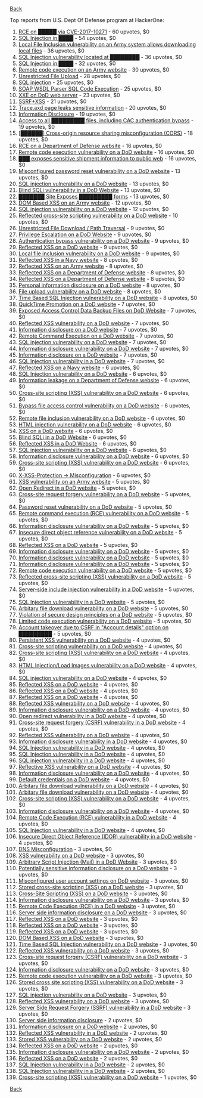 [Back](../README.md)

Top reports from U.S. Dept Of Defense program at HackerOne:

1. [RCE on █████ via CVE-2017-10271](https://hackerone.com/reports/576887) - 60 upvotes, $0
2. [SQL Injection in ████](https://hackerone.com/reports/419017) - 54 upvotes, $0
3. [Local File Inclusion vulnerability on an Army system allows downloading local files](https://hackerone.com/reports/183978) - 36 upvotes, $0
4. [SQL Injection vulnerability located at ████████](https://hackerone.com/reports/384397) - 36 upvotes, $0
5. [SQL Injection in ████](https://hackerone.com/reports/519631) - 32 upvotes, $0
6. [Remote code execution on an Army website](https://hackerone.com/reports/188284) - 30 upvotes, $0
7. [Unrestricted File Upload](https://hackerone.com/reports/184596) - 28 upvotes, $0
8. [SQL injection](https://hackerone.com/reports/311922) - 25 upvotes, $0
9. [SOAP WSDL Parser SQL Code Execution](https://hackerone.com/reports/390359) - 25 upvotes, $0
10. [XXE on DoD web server](https://hackerone.com/reports/188743) - 23 upvotes, $0
11. [SSRF+XSS](https://hackerone.com/reports/326043) - 21 upvotes, $0
12. [Trace.axd page leaks sensitive information](https://hackerone.com/reports/519418) - 20 upvotes, $0
13. [Information Disclosure](https://hackerone.com/reports/330860) - 19 upvotes, $0
14. [Access to all █████████ files, including CAC authentication bypass](https://hackerone.com/reports/429000) - 19 upvotes, $0
15. [[██████] Cross-origin resource sharing misconfiguration (CORS)](https://hackerone.com/reports/470298) - 18 upvotes, $0
16. [RCE on a Department of Defense website](https://hackerone.com/reports/184279) - 16 upvotes, $0
17. [Remote code execution vulnerability on a DoD website](https://hackerone.com/reports/212985) - 16 upvotes, $0
18. [███ exposes sensitive shipment information to public web](https://hackerone.com/reports/389116) - 16 upvotes, $0
19. [Misconfigured password reset vulnerability on a DoD website](https://hackerone.com/reports/193932) - 13 upvotes, $0
20. [SQL injection vulnerability on a DoD website](https://hackerone.com/reports/200623) - 13 upvotes, $0
21. [Blind SQLi vulnerability in a DoD Website](https://hackerone.com/reports/213239) - 13 upvotes, $0
22. [███████ Site Exposes █████████ forms](https://hackerone.com/reports/395246) - 13 upvotes, $0
23. [DOM Based XSS on an Army website](https://hackerone.com/reports/191407) - 12 upvotes, $0
24. [SQL injection vulnerability on a DoD website](https://hackerone.com/reports/189332) - 12 upvotes, $0
25. [Reflected cross-site scripting vulnerability on a DoD website](https://hackerone.com/reports/184042) - 10 upvotes, $0
26. [Unrestricted File Download / Path Traversal](https://hackerone.com/reports/183925) - 9 upvotes, $0
27. [Privilege Escalation on a DoD Website](https://hackerone.com/reports/199644) - 9 upvotes, $0
28. [Authentication bypass vulnerability on a DoD website](https://hackerone.com/reports/187705) - 9 upvotes, $0
29. [Reflected XSS on a DoD website](https://hackerone.com/reports/183871) - 9 upvotes, $0
30. [Local file inclusion vulnerability on a DoD website](https://hackerone.com/reports/196448) - 9 upvotes, $0
31. [Reflected XSS in a Navy website](https://hackerone.com/reports/188691) - 8 upvotes, $0
32. [Reflected XSS on an Army website](https://hackerone.com/reports/184199) - 8 upvotes, $0
33. [Reflected XSS on a Department of Defense website](https://hackerone.com/reports/183855) - 8 upvotes, $0
34. [Reflected XSS on a Department of Defense website](https://hackerone.com/reports/184286) - 8 upvotes, $0
35. [Personal information disclosure on a DoD website](https://hackerone.com/reports/188149) - 8 upvotes, $0
36. [File upload vulnerability on a DoD website](https://hackerone.com/reports/191243) - 8 upvotes, $0
37. [Time Based SQL Injection vulnerability on a DoD website](https://hackerone.com/reports/189851) - 8 upvotes, $0
38. [QuickTime Promotion on a DoD website](https://hackerone.com/reports/189149) - 7 upvotes, $0
39. [Exposed Access Control Data Backup Files on DoD Website](https://hackerone.com/reports/195544) - 7 upvotes, $0
40. [Reflected XSS vulnerability on a DoD website](https://hackerone.com/reports/183835) - 7 upvotes, $0
41. [Information disclosure on a DoD website](https://hackerone.com/reports/189414) - 7 upvotes, $0
42. [Remote Command Execution on a DoD website](https://hackerone.com/reports/213776) - 7 upvotes, $0
43. [SQL injection vulnerability on a DoD website](https://hackerone.com/reports/193936) - 7 upvotes, $0
44. [Information disclosure vulnerability on a DoD website](https://hackerone.com/reports/189458) - 7 upvotes, $0
45. [Information disclosure on a DoD website](https://hackerone.com/reports/184076) - 7 upvotes, $0
46. [SQL Injection vulnerability in a DoD website](https://hackerone.com/reports/216699) - 7 upvotes, $0
47. [Reflected XSS on a Navy website](https://hackerone.com/reports/183878) - 6 upvotes, $0
48. [SQL Injection vulnerability on a DoD website](https://hackerone.com/reports/186156) - 6 upvotes, $0
49. [Information leakage on a Department of Defense website](https://hackerone.com/reports/186189) - 6 upvotes, $0
50. [Cross-site scripting (XSS) vulnerability on a DoD website](https://hackerone.com/reports/184495) - 6 upvotes, $0
51. [Bypass file access control vulnerability on a DoD website](https://hackerone.com/reports/203311) - 6 upvotes, $0
52. [Remote file inclusion vulnerability on a DoD website](https://hackerone.com/reports/208481) - 6 upvotes, $0
53. [HTML injection vulnerability on a DoD website](https://hackerone.com/reports/191902) - 6 upvotes, $0
54. [XSS on a DoD website](https://hackerone.com/reports/184759) - 6 upvotes, $0
55. [Blind SQLi in a DoD Website](https://hackerone.com/reports/196300) - 6 upvotes, $0
56. [Reflected XSS in a DoD Website](https://hackerone.com/reports/217108) - 6 upvotes, $0
57. [SQL injection vulnerability on a DoD website](https://hackerone.com/reports/189069) - 6 upvotes, $0
58. [Information disclosure vulnerability on a DoD website](https://hackerone.com/reports/226427) - 6 upvotes, $0
59. [Cross-site scripting (XSS) vulnerability on a DoD website](https://hackerone.com/reports/225936) - 6 upvotes, $0
60. [X-XSS-Protection -> Misconfiguration](https://hackerone.com/reports/289846) - 6 upvotes, $0
61. [XSS vulnerability on an Army website](https://hackerone.com/reports/187881) - 5 upvotes, $0
62. [Open Redirect in a DoD website](https://hackerone.com/reports/187006) - 5 upvotes, $0
63. [Cross-site request forgery vulnerability on a DoD website](https://hackerone.com/reports/191608) - 5 upvotes, $0
64. [Password reset vulnerability on a DoD website](https://hackerone.com/reports/194308) - 5 upvotes, $0
65. [Remote command execution (RCE) vulnerability on a DoD website](https://hackerone.com/reports/202652) - 5 upvotes, $0
66. [Information disclosure vulnerability on a DoD website](https://hackerone.com/reports/196482) - 5 upvotes, $0
67. [Insecure direct object reference vulnerability on a DoD website](https://hackerone.com/reports/184933) - 5 upvotes, $0
68. [Reflected XSS on a DoD website](https://hackerone.com/reports/184750) - 5 upvotes, $0
69. [Information disclosure vulnerability on a DoD website](https://hackerone.com/reports/195638) - 5 upvotes, $0
70. [Information disclosure vulnerability on a DoD website](https://hackerone.com/reports/195636) - 5 upvotes, $0
71. [Information disclosure vulnerability on a DoD website](https://hackerone.com/reports/200125) - 5 upvotes, $0
72. [Remote code execution vulnerability on a DoD website](https://hackerone.com/reports/192567) - 5 upvotes, $0
73. [Reflected cross-site scripting (XSS) vulnerability on a DoD website](https://hackerone.com/reports/191381) - 5 upvotes, $0
74. [Server-side include injection vulnerability in a DoD website](https://hackerone.com/reports/192931) - 5 upvotes, $0
75. [SQL Injection vulnerability in a DoD website](https://hackerone.com/reports/201512) - 5 upvotes, $0
76. [Arbitary file download vulnerability on a DoD website](https://hackerone.com/reports/230870) - 5 upvotes, $0
77. [Violation of secure design principles on a DoD website](https://hackerone.com/reports/188124) - 5 upvotes, $0
78. [Limited code execution vulnerability on a DoD website](https://hackerone.com/reports/229199) - 5 upvotes, $0
79. [Account takeover due to CSRF in "Account details" option on █████████](https://hackerone.com/reports/410099) - 5 upvotes, $0
80. [Persistent XSS vulnerability on a DoD website](https://hackerone.com/reports/187759) - 4 upvotes, $0
81. [Cross-site scripting vulnerability on a DoD website](https://hackerone.com/reports/184575) - 4 upvotes, $0
82. [Cross-site scripting (XSS) vulnerability on a DoD website](https://hackerone.com/reports/186315) - 4 upvotes, $0
83. [HTML Injection/Load Images vulnerability on a DoD website](https://hackerone.com/reports/195356) - 4 upvotes, $0
84. [SQL injection vulnerability on a DoD website](https://hackerone.com/reports/193436) - 4 upvotes, $0
85. [Reflected XSS on a DoD website](https://hackerone.com/reports/193481) - 4 upvotes, $0
86. [Reflected XSS on a DoD website](https://hackerone.com/reports/194294) - 4 upvotes, $0
87. [Reflected XSS on a DoD website](https://hackerone.com/reports/190427) - 4 upvotes, $0
88. [Reflected XSS vulnerability on a DoD website](https://hackerone.com/reports/187822) - 4 upvotes, $0
89. [Information disclosure vulnerability on a DoD website](https://hackerone.com/reports/197055) - 4 upvotes, $0
90. [Open redirect vulnerability in a DoD website](https://hackerone.com/reports/187969) - 4 upvotes, $0
91. [Cross-site request forgery (CSRF) vulnerability in a DoD website](https://hackerone.com/reports/202808) - 4 upvotes, $0
92. [Reflected XSS vulnerability on a DoD website](https://hackerone.com/reports/184125) - 4 upvotes, $0
93. [Information disclosure vulnerability in a DoD website](https://hackerone.com/reports/186308) - 4 upvotes, $0
94. [SQL Injection vulnerability in a DoD website](https://hackerone.com/reports/192079) - 4 upvotes, $0
95. [SQL Injection vulnerability in a DoD website](https://hackerone.com/reports/192110) - 4 upvotes, $0
96. [SQL injection vulnerability in a DoD website](https://hackerone.com/reports/195051) - 4 upvotes, $0
97. [Reflective XSS vulnerability on a DoD website](https://hackerone.com/reports/183854) - 4 upvotes, $0
98. [Information disclosure vulnerability on a DoD website](https://hackerone.com/reports/217747) - 4 upvotes, $0
99. [Default credentials on a DoD website](https://hackerone.com/reports/192074) - 4 upvotes, $0
100. [Arbitary file download vulnerability on a DoD website](https://hackerone.com/reports/186326) - 4 upvotes, $0
101. [Arbitary file download vulnerability on a DoD website](https://hackerone.com/reports/230714) - 4 upvotes, $0
102. [Cross-site scripting (XSS) vulnerability on a DoD website](https://hackerone.com/reports/227643) - 4 upvotes, $0
103. [Information disclosure vulnerability on a DoD website](https://hackerone.com/reports/210525) - 4 upvotes, $0
104. [Remote Code Execution (RCE) vulnerability in a DoD website](https://hackerone.com/reports/232330) - 4 upvotes, $0
105. [SQL Injection vulnerability in a DoD website](https://hackerone.com/reports/227587) - 4 upvotes, $0
106. [Insecure Direct Object Reference (IDOR) vulnerability in a DoD website](https://hackerone.com/reports/207099) - 4 upvotes, $0
107. [DNS Misconfiguration](https://hackerone.com/reports/186316) - 3 upvotes, $0
108. [XSS vulnerability on a DoD website](https://hackerone.com/reports/192751) - 3 upvotes, $0
109. [Arbitrary Script Injection (Mail) in a DoD Website](https://hackerone.com/reports/187232) - 3 upvotes, $0
110. [Potentially sensitive information disclosure on a DoD website](https://hackerone.com/reports/207236) - 3 upvotes, $0
111. [Misconfigured user account settings on DoD website](https://hackerone.com/reports/197907) - 3 upvotes, $0
112. [Stored cross-site scripting (XSS) on a DoD website](https://hackerone.com/reports/183971) - 3 upvotes, $0
113. [Cross-Site Scripting (XSS) on a DoD website](https://hackerone.com/reports/186402) - 3 upvotes, $0
114. [Information disclosure vulnerability on a DoD website](https://hackerone.com/reports/186307) - 3 upvotes, $0
115. [Remote Code Execution (RCE) in a DoD website](https://hackerone.com/reports/213069) - 3 upvotes, $0
116. [Server side information disclosure on a DoD website](https://hackerone.com/reports/191830) - 3 upvotes, $0
117. [Reflected XSS on a DoD website](https://hackerone.com/reports/184200) - 3 upvotes, $0
118. [Reflected XSS on a DoD website](https://hackerone.com/reports/189241) - 3 upvotes, $0
119. [Reflected XSS on a DoD website](https://hackerone.com/reports/190205) - 3 upvotes, $0
120. [DOM Based XSS on a DoD website](https://hackerone.com/reports/191416) - 3 upvotes, $0
121. [Time Based SQL Injection vulnerability on a DoD website](https://hackerone.com/reports/188929) - 3 upvotes, $0
122. [Reflected XSS vulnerability on a DoD website](https://hackerone.com/reports/218136) - 3 upvotes, $0
123. [Cross-site request forgery (CSRF) vulnerability on a DoD website](https://hackerone.com/reports/191831) - 3 upvotes, $0
124. [Information disclosure vulnerability on a DoD website](https://hackerone.com/reports/195836) - 3 upvotes, $0
125. [Remote code execution vulnerability on a DoD website](https://hackerone.com/reports/203600) - 3 upvotes, $0
126. [Stored cross site scripting (XSS) vulnerability on a DoD website](https://hackerone.com/reports/184901) - 3 upvotes, $0
127. [SQL injection vulnerability on a DoD website](https://hackerone.com/reports/202619) - 3 upvotes, $0
128. [Reflected XSS vulnerability on a DoD website](https://hackerone.com/reports/198259) - 3 upvotes, $0
129. [Server Side Request Forgery (SSRF) vulnerability in a DoD website](https://hackerone.com/reports/189648) - 3 upvotes, $0
130. [Server side information disclosure](https://hackerone.com/reports/192577) - 2 upvotes, $0
131. [Information disclosure on a DoD website](https://hackerone.com/reports/186317) - 2 upvotes, $0
132. [Reflected XSS vulnerability in a DoD website](https://hackerone.com/reports/207781) - 2 upvotes, $0
133. [Stored XSS vulnerability on a DoD website](https://hackerone.com/reports/202496) - 2 upvotes, $0
134. [Reflected XSS on a DoD website](https://hackerone.com/reports/183844) - 2 upvotes, $0
135. [Information disclosure vulnerability on a DoD website](https://hackerone.com/reports/184558) - 2 upvotes, $0
136. [Reflected XSS on a DoD website](https://hackerone.com/reports/219729) - 2 upvotes, $0
137. [SQL Injection vulnerability in a DoD website](https://hackerone.com/reports/226211) - 2 upvotes, $0
138. [SQL Injection vulnerability in a DoD website](https://hackerone.com/reports/197754) - 2 upvotes, $0
139. [Cross-site scripting (XSS) vulnerability on a DoD website](https://hackerone.com/reports/208556) - 1 upvotes, $0


[Back](../README.md)